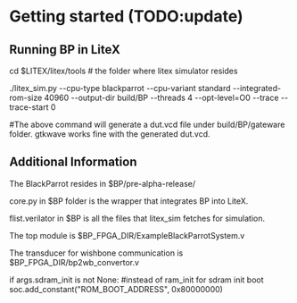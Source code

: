 # Getting started (TODO:update)

## Running BP in LiteX

cd $LITEX/litex/tools  # the folder where litex simulator resides

./litex_sim.py --cpu-type blackparrot --cpu-variant standard --integrated-rom-size 40960 --output-dir build/BP --threads 4 --opt-level=O0 --trace --trace-start 0

#The above command will generate a dut.vcd file under build/BP/gateware folder. gtkwave works fine with the generated dut.vcd.

## Additional Information

The BlackParrot resides in $BP/pre-alpha-release/

core.py in $BP folder is the wrapper that integrates BP into LiteX.

flist.verilator in $BP is all the files that litex_sim fetches for simulation.

The top module is $BP_FPGA_DIR/ExampleBlackParrotSystem.v

The transducer for wishbone communication is $BP_FPGA_DIR/bp2wb_convertor.v

if args.sdram_init is not None: #instead of ram_init for sdram init boot 
        soc.add_constant("ROM_BOOT_ADDRESS", 0x80000000)

